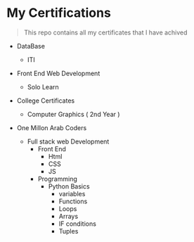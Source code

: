 # My Certifications
> This repo contains all my certificates that I have achived
> 
- DataBase
  - ITI 
  
- Front End Web Development
  - Solo Learn
  
- College Certificates
  - Computer Graphics ( 2nd Year )
  
- One Millon Arab Coders 
  - Full stack web Development
    - Front End
      - Html 
      - CSS
      -  JS
    - Programming
      - Python Basics
        - variables
        - Functions
        - Loops
        - Arrays
        - IF conditions
        - Tuples
